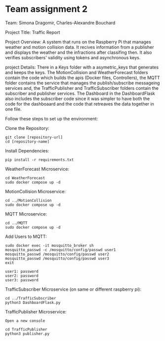 # Team assignment 2
Team: Simona Dragomir, Charles-Alexandre Bouchard

Project Title: Traffic Report

Project Overview: A system that runs on the Raspberry Pi that manages weather and motion collision data. It recives information from a publisher and displays the weather 
and the infractions after classifing then. It also verifies subscribers' validity using tokens and asynchronous  keys.

project Details: There in a Keys folder with a asymetric_keys that generates and keeps the keys. The MotionCollision and WeatherForecast folders contain the code which 
builds the apis (Docker files, Controllers), the MQTT folder contains the service that manages the publish/subscribe messageing services and, the TrafficPublisher and 
TrafficSubscriber folders contain the subscriber and publisher services. The Dashboard in the DashboardFlask also includes the subscriber code since it was simpler to have 
both the code for the dashboaard and the code that retreaves the data together in one file.

Follow these steps to set up the environment:

Clone the Repository:

    git clone [repository-url]
    cd [repository-name]

Install Dependencies:

    pip install -r requirements.txt

WeatherForecast Microservice:

    cd WeatherForecast
    sudo docker compose up -d

MotionCollision Microservice:

    cd ../MotionCollision
    sudo docker compose up -d

MQTT Microservice:

    cd ../MQTT
    sudo docker compose up -d

Add Users to MQTT:

    sudo docker exec -it mosquitto_broker sh
    mosquitto_passwd -c /mosquitto/config/passwd user1
    mosquitto_passwd /mosquitto/config/passwd user2
    mosquitto_passwd /mosquitto/config/passwd user3
    exit

    user1: password
    user2: password
    user3: password

TrafficSubscriber Microservice (on same or different raspberry pi):

    cd ../TrafficSubscriber
    python3 DashboardFlask.py

TrafficPublisher Microservice:

    Open a new console

    cd TrafficPublisher
    python3 publisher.py

